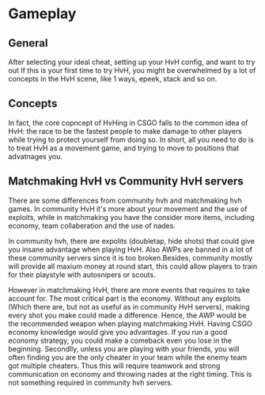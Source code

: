# Gameplay

## General

After selecting your ideal cheat, setting up your HvH config, and want to try out If this is your first time to try HvH, you might be overwhelmed by a lot of concepts in the HvH scene, like 1 ways, epeek, stack and so on.

## Concepts

In fact, the core copncept of HvHing in CSGO falls to the common idea of HvH: the race to be the fastest people to make damage to other players while trying to protect yourself from doing so. In short, all you need to do is to treat HvH as a movement game, and trying to move to positions that advatnages you.

## Matchmaking HvH vs Community HvH servers

There are some differences from community hvh and matchmaking hvh games. In community HvH it's more about your movement and the use of exploits, while in matchmaking you have the consider more items, including economy, team collaberation and the use of nades.

In community hvh, there are expolits \(doubletap, hide shots\) that could give you insane advantage when playing HvH. Also AWPs are banned in a lot of these community servers since it is too broken.Besides, community mostly will provide all maxium money at round start, this could allow players to train for their playstyle with autosnipers or scouts.

However in matchmaking HvH, there are more events that requires to take account for. The most critical part is the economy. Without any exploits \(Which there are, but not as useful as in community HvH servers\), making every shot you make could made a difference. Hence, the AWP would be the recommended weapon when playing matchmaking HvH. Having CSGO economy knowledge would give you advantages. If you run a good economy strategy, you could make a comeback even you lose in the beginning. Secondlly, unless you are playing with your friends, you will often finding you are the only cheater in your team while the enemy team got multiple cheaters. Thus this will require teamwork and strong communication on economy and throwing nades at the right timing. This is not something required in community hvh servers.

